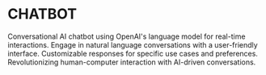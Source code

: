 # CHATBOT
Conversational AI chatbot using OpenAI's language model for real-time interactions. Engage in natural language conversations with a user-friendly interface. Customizable responses for specific use cases and preferences. Revolutionizing human-computer interaction with AI-driven conversations.
